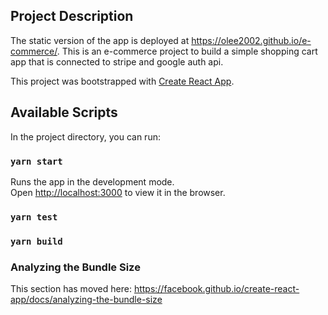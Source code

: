 ## Project Description
The static version of the app is deployed at https://olee2002.github.io/e-commerce/. 
This is an e-commerce project to build a simple shopping cart app that is connected to stripe and google auth api.

This project was bootstrapped with [Create React App](https://github.com/facebook/create-react-app).

## Available Scripts

In the project directory, you can run:

### `yarn start`

Runs the app in the development mode.<br />
Open [http://localhost:3000](http://localhost:3000) to view it in the browser.

### `yarn test`

### `yarn build`

### Analyzing the Bundle Size

This section has moved here: https://facebook.github.io/create-react-app/docs/analyzing-the-bundle-size

